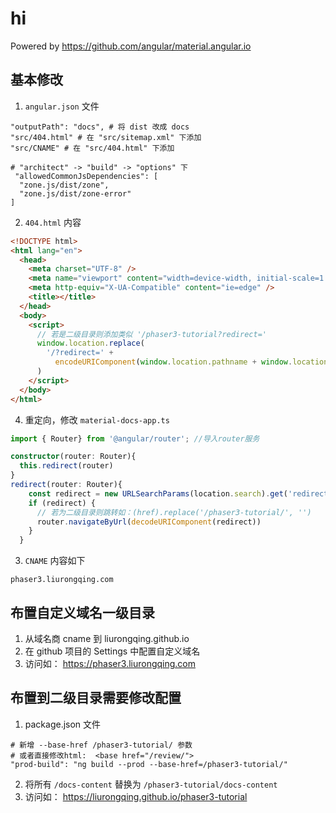# hi

Powered by https://github.com/angular/material.angular.io


## 基本修改

1. `angular.json` 文件 

```shell
"outputPath": "docs", # 将 dist 改成 docs
"src/404.html" # 在 "src/sitemap.xml" 下添加 
"src/CNAME" # 在 "src/404.html" 下添加

# "architect" -> "build" -> "options" 下
 "allowedCommonJsDependencies": [
  "zone.js/dist/zone",
  "zone.js/dist/zone-error"
]
```
2. `404.html` 内容

```html
<!DOCTYPE html>
<html lang="en">
  <head>
    <meta charset="UTF-8" />
    <meta name="viewport" content="width=device-width, initial-scale=1.0" />
    <meta http-equiv="X-UA-Compatible" content="ie=edge" />
    <title></title>
  </head>
  <body>
    <script>
      // 若是二级目录则添加类似 '/phaser3-tutorial?redirect='
      window.location.replace(
        '/?redirect=' +
          encodeURIComponent(window.location.pathname + window.location.hash)
      )
    </script>
  </body>
</html>
```

4. 重定向，修改 `material-docs-app.ts`

```typescript
import { Router} from '@angular/router'; //导入router服务

constructor(router: Router){
  this.redirect(router)
}
redirect(router: Router){
    const redirect = new URLSearchParams(location.search).get('redirect')
    if (redirect) {
      // 若为二级目录则跳转如：(href).replace('/phaser3-tutorial/', '')
      router.navigateByUrl(decodeURIComponent(redirect))
    }
  }
```

3. `CNAME` 内容如下

```
phaser3.liurongqing.com
```


## 布置自定义域名一级目录

1. 从域名商 cname 到 liurongqing.github.io
2. 在 github 项目的 Settings 中配置自定义域名
3. 访问如： https://phaser3.liurongqing.com

## 布置到二级目录需要修改配置

1. package.json 文件

```shell
# 新增 --base-href /phaser3-tutorial/ 参数
# 或者直接修改html:  <base href="/review/">
"prod-build": "ng build --prod --base-href=/phaser3-tutorial/"
```
2. 将所有 `/docs-content` 替换为 `/phaser3-tutorial/docs-content`
3. 访问如： https://liurongqing.github.io/phaser3-tutorial




